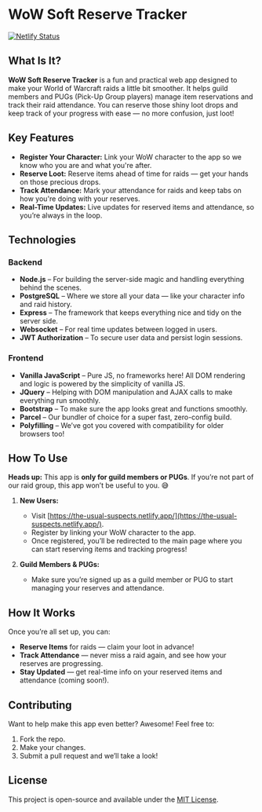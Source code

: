 # WoW Soft Reserve Tracker

[![Netlify Status](https://api.netlify.com/api/v1/badges/b51008f7-0697-4628-8be3-ad9bad7c8c65/deploy-status)](https://app.netlify.com/sites/the-usual-suspects/deploys)

## What Is It?

**WoW Soft Reserve Tracker** is a fun and practical web app designed to make your World of Warcraft raids a little bit smoother. It helps guild members and PUGs (Pick-Up Group players) manage item reservations and track their raid attendance. You can reserve those shiny loot drops and keep track of your progress with ease — no more confusion, just loot!

## Key Features

- **Register Your Character:** Link your WoW character to the app so we know who you are and what you're after.
- **Reserve Loot:** Reserve items ahead of time for raids — get your hands on those precious drops.
- **Track Attendance:** Mark your attendance for raids and keep tabs on how you're doing with your reserves.
- **Real-Time Updates:** Live updates for reserved items and attendance, so you’re always in the loop.

## Technologies

### Backend

- **Node.js** – For building the server-side magic and handling everything behind the scenes.
- **PostgreSQL** – Where we store all your data — like your character info and raid history.
- **Express** – The framework that keeps everything nice and tidy on the server side.
- **Websocket** – For real time updates between logged in users.
- **JWT Authorization** – To secure user data and persist login sessions.

### Frontend

- **Vanilla JavaScript** – Pure JS, no frameworks here! All DOM rendering and logic is powered by the simplicity of vanilla JS.
- **JQuery** – Helping with DOM manipulation and AJAX calls to make everything run smoothly.
- **Bootstrap** – To make sure the app looks great and functions smoothly.
- **Parcel** – Our bundler of choice for a super fast, zero-config build.
- **Polyfilling** – We’ve got you covered with compatibility for older browsers too!

## How To Use

**Heads up:** This app is **only for guild members or PUGs**. If you’re not part of our raid group, this app won’t be useful to you. 😅

1. **New Users:**

   - Visit [https://the-usual-suspects.netlify.app/](https://the-usual-suspects.netlify.app/).
   - Register by linking your WoW character to the app.
   - Once registered, you’ll be redirected to the main page where you can start reserving items and tracking progress!

2. **Guild Members & PUGs:**
   - Make sure you’re signed up as a guild member or PUG to start managing your reserves and attendance.

## How It Works

Once you’re all set up, you can:

- **Reserve Items** for raids — claim your loot in advance!
- **Track Attendance** — never miss a raid again, and see how your reserves are progressing.
- **Stay Updated** — get real-time info on your reserved items and attendance (coming soon!).

## Contributing

Want to help make this app even better? Awesome! Feel free to:

1. Fork the repo.
2. Make your changes.
3. Submit a pull request and we’ll take a look!

## License

This project is open-source and available under the [MIT License](LICENSE).
